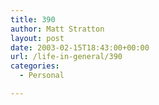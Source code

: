 ```yaml
---
title: 390
author: Matt Stratton
layout: post
date: 2003-02-15T18:43:00+00:00
url: /life-in-general/390
categories:
  - Personal

---
```

